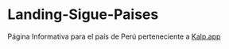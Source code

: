 # Landing-Sigue-Paises
Página Informativa para el país de Perú perteneciente a <a href="https://kalp.app">Kalp.app</a>
